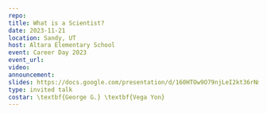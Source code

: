 ```yaml
---
repo: 
title: What is a Scientist?
date: 2023-11-21
location: Sandy, UT
host: Altara Elementary School
event: Career Day 2023
event_url: 
video:
announcement: 
slides: https://docs.google.com/presentation/d/160HTOw9O79njLeI2kt36rNmeLHRpRYko7161p7MU7wM/edit?usp=sharing
type: invited talk
costar: \textbf{George G.} \textbf{Vega Yon}
---
```


